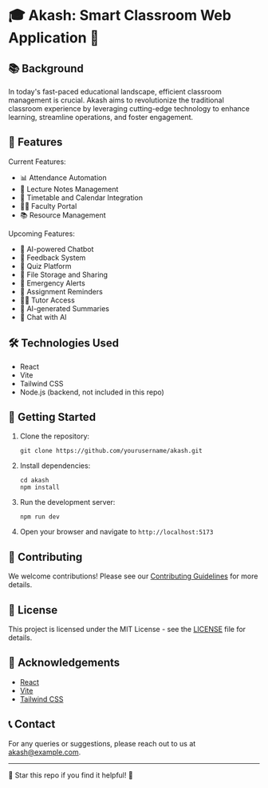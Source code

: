 # 🎓 Akash: Smart Classroom Web Application 🚀

## 📚 Background

In today's fast-paced educational landscape, efficient classroom management is crucial. Akash aims to revolutionize the traditional classroom experience by leveraging cutting-edge technology to enhance learning, streamline operations, and foster engagement.

## 🌟 Features

Current Features:

- 📊 Attendance Automation
- 📝 Lecture Notes Management
- 📅 Timetable and Calendar Integration
- 👨‍🏫 Faculty Portal
- 📚 Resource Management

Upcoming Features:

- 💬 AI-powered Chatbot
- 📣 Feedback System
- 🧠 Quiz Platform
- 📂 File Storage and Sharing
- 🚨 Emergency Alerts
- 📅 Assignment Reminders
- 👨‍🏫 Tutor Access
- 🤖 AI-generated Summaries
- 💬 Chat with AI

## 🛠 Technologies Used

- React
- Vite
- Tailwind CSS
- Node.js (backend, not included in this repo)

## 🚀 Getting Started

1. Clone the repository:

   ```
   git clone https://github.com/yourusername/akash.git
   ```

2. Install dependencies:

   ```
   cd akash
   npm install
   ```

3. Run the development server:

   ```
   npm run dev
   ```

4. Open your browser and navigate to `http://localhost:5173`

## 🤝 Contributing

We welcome contributions! Please see our [Contributing Guidelines](CONTRIBUTING.md) for more details.

## 📄 License

This project is licensed under the MIT License - see the [LICENSE](LICENSE) file for details.

## 🙏 Acknowledgements

- [React](https://reactjs.org/)
- [Vite](https://vitejs.dev/)
- [Tailwind CSS](https://tailwindcss.com/)

## 📞 Contact

For any queries or suggestions, please reach out to us at [akash@example.com](mailto:akash@example.com).

---

🌟 Star this repo if you find it helpful! 🌟
